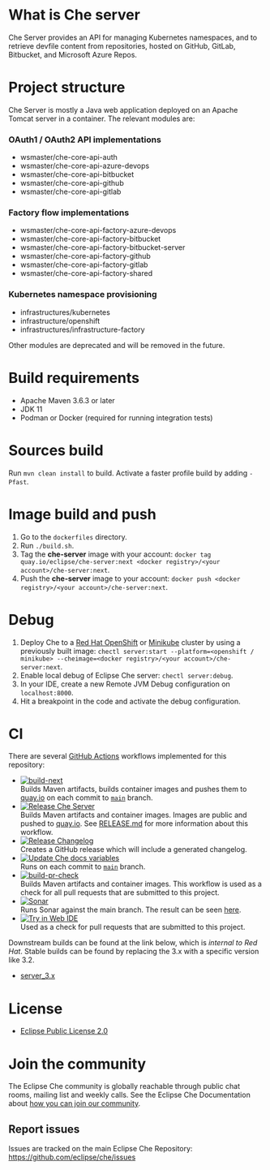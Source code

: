 # What is Che server
Che Server provides an API for managing Kubernetes namespaces, and to retrieve devfile content from repositories,
hosted on GitHub, GitLab, Bitbucket, and Microsoft Azure Repos.

# Project structure
Che Server is mostly a Java web application deployed on an Apache Tomcat server in a container. The relevant modules are:     
### OAuth1 / OAuth2 API implementations
- wsmaster/che-core-api-auth
- wsmaster/che-core-api-azure-devops
- wsmaster/che-core-api-bitbucket
- wsmaster/che-core-api-github
- wsmaster/che-core-api-gitlab
### Factory flow implementations
- wsmaster/che-core-api-factory-azure-devops
- wsmaster/che-core-api-factory-bitbucket
- wsmaster/che-core-api-factory-bitbucket-server
- wsmaster/che-core-api-factory-github
- wsmaster/che-core-api-factory-gitlab
- wsmaster/che-core-api-factory-shared
### Kubernetes namespace provisioning
- infrastructures/kubernetes
- infrastructure/openshift
- infrastructures/infrastructure-factory

Other modules are deprecated and will be removed in the future.

# Build requirements
- Apache Maven 3.6.3 or later
- JDK 11
- Podman or Docker (required for running integration tests)

# Sources build
Run `mvn clean install` to build. Activate a faster profile build by adding `-Pfast`.

# Image build and push
1. Go to the `dockerfiles` directory.
2. Run `./build.sh`.
3. Tag the **che-server** image with your account: `docker tag quay.io/eclipse/che-server:next <docker registry>/<your account>/che-server:next`.
4. Push the **che-server** image to your account: `docker push <docker registry>/<your account>/che-server:next`.

# Debug
1. Deploy Che to a [Red Hat OpenShift](https://www.eclipse.org/che/docs/stable/administration-guide/installing-che-on-openshift-using-cli/) or [Minikube](https://www.eclipse.org/che/docs/stable/administration-guide/installing-che-on-minikube/) cluster by using a previously built image: `chectl server:start --platform=<openshift / minikube> --cheimage=<docker registry>/<your account>/che-server:next`.
2. Enable local debug of Eclipse Che server: `chectl server:debug`.
3. In your IDE, create a new Remote JVM Debug configuration on `localhost:8000`.
4. Hit a breakpoint in the code and activate the debug configuration.


# CI
There are several [GitHub Actions](https://github.com/eclipse-che/che-server/actions) workflows implemented for this repository:

- [![build-next](https://github.com/eclipse-che/che-server/actions/workflows/next-build.yml/badge.svg)](https://github.com/eclipse-che/che-server/actions/workflows/next-build.yml)  
Builds Maven artifacts, builds container images and pushes them to [quay.io](https://quay.io/organization/eclipse) on each commit to [`main`](https://github.com/eclipse-che/che-server/tree/main) branch.
- [![Release Che Server](https://github.com/eclipse-che/che-server/actions/workflows/release.yml/badge.svg)](https://github.com/eclipse-che/che-server/actions/workflows/release.yml)  
Builds Maven artifacts and container images. Images are public and pushed to [quay.io](https://quay.io/organization/eclipse). See [RELEASE.md](https://github.com/eclipse-che/che-server/blob/master/RELEASE.md) for more information about this workflow.
- [![Release Changelog](https://github.com/eclipse-che/che-server/actions/workflows/release-changelog.yml/badge.svg)](https://github.com/eclipse-che/che-server/actions/workflows/release-changelog.yml)  
Creates a GitHub release which will include a generated changelog.
- [![Update Che docs variables](https://github.com/eclipse-che/che-server/actions/workflows/che-properties-docs-update.yml/badge.svg)](https://github.com/eclipse-che/che-server/actions/workflows/che-properties-docs-update.yml/badge.svg)  
Runs on each commit to [`main`](https://github.com/eclipse-che/che-server/tree/main) branch.
- [![build-pr-check](https://github.com/eclipse-che/che-server/actions/workflows/build-pr-check.yml/badge.svg)](https://github.com/eclipse-che/che-server/actions/workflows/build-pr-check.yml)  
Builds Maven artifacts and container images. This workflow is used as a check for all pull requests that are submitted to this project.
- [![Sonar](https://github.com/eclipse-che/che-server/actions/workflows/sonar.yaml/badge.svg)](https://github.com/eclipse-che/che-server/actions/workflows/sonar.yaml)  
Runs Sonar against the main branch. The result can be seen [here](https://sonarcloud.io/dashboard?id=org.eclipse.che%3Ache-server).
- [![Try in Web IDE](https://github.com/eclipse-che/che-server/actions/workflows/try-in-web-ide.yaml/badge.svg)](https://github.com/eclipse-che/che-server/actions/workflows/try-in-web-ide.yaml)  
Used as a check for pull requests that are submitted to this project. 

Downstream builds can be found at the link below, which is _internal to Red Hat_. Stable builds can be found by replacing the 3.x with a specific version like 3.2. 

- [server_3.x](https://main-jenkins-csb-crwqe.apps.ocp-c1.prod.psi.redhat.com/job/DS_CI/job/server_3.x/)

# License

- [Eclipse Public License 2.0](LICENSE)

# Join the community

The Eclipse Che community is globally reachable through public chat rooms, mailing list and weekly calls.
See the Eclipse Che Documentation about [how you can join our community](https://www.eclipse.org/che/docs/stable/overview/introduction-to-eclipse-che/#_joining_the_community).

## Report issues

Issues are tracked on the main Eclipse Che Repository: https://github.com/eclipse/che/issues
